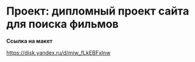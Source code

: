 # Проект: дипломный проект сайта для поиска фильмов


**Ссылка на макет**

https://disk.yandex.ru/d/miw_fLkEBFxlnw